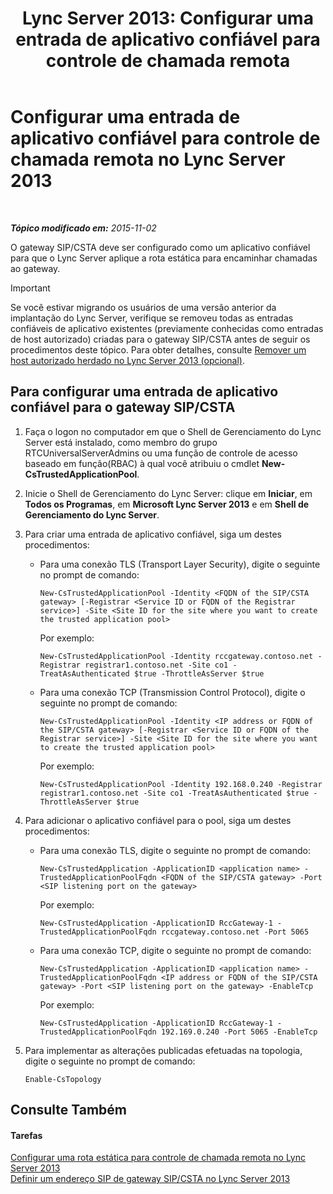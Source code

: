 ﻿---
title: 'Lync Server 2013: Configurar uma entrada de aplicativo confiável para controle de chamada remota'
TOCTitle: Configurar uma entrada de aplicativo confiável para controle de chamada remota
ms:assetid: 37777f93-8b24-40cf-808e-7c6230eb2132
ms:mtpsurl: https://technet.microsoft.com/pt-br/library/Gg558636(v=OCS.15)
ms:contentKeyID: 49306382
ms.date: 05/19/2016
mtps_version: v=OCS.15
ms.translationtype: HT
---

# Configurar uma entrada de aplicativo confiável para controle de chamada remota no Lync Server 2013

 

_**Tópico modificado em:** 2015-11-02_

O gateway SIP/CSTA deve ser configurado como um aplicativo confiável para que o Lync Server aplique a rota estática para encaminhar chamadas ao gateway.

> [!IMPORTANT]  
> Se você estivar migrando os usuários de uma versão anterior da implantação do Lync Server, verifique se removeu todas as entradas confiáveis de aplicativo existentes (previamente conhecidas como entradas de host autorizado) criadas para o gateway SIP/CSTA antes de seguir os procedimentos deste tópico. Para obter detalhes, consulte <a href="lync-server-2013-remove-a-legacy-authorized-host-optional.md">Remover um host autorizado herdado no Lync Server 2013 (opcional)</a>.

## Para configurar uma entrada de aplicativo confiável para o gateway SIP/CSTA

1.  Faça o logon no computador em que o Shell de Gerenciamento do Lync Server está instalado, como membro do grupo RTCUniversalServerAdmins ou uma função de controle de acesso baseado em função(RBAC) à qual você atribuiu o cmdlet **New-CsTrustedApplicationPool**.

2.  Inicie o Shell de Gerenciamento do Lync Server: clique em **Iniciar**, em **Todos os Programas**, em **Microsoft Lync Server 2013** e em **Shell de Gerenciamento do Lync Server**.

3.  Para criar uma entrada de aplicativo confiável, siga um destes procedimentos:
    
      - Para uma conexão TLS (Transport Layer Security), digite o seguinte no prompt de comando:
        
            New-CsTrustedApplicationPool -Identity <FQDN of the SIP/CSTA gateway> [-Registrar <Service ID or FQDN of the Registrar service>] -Site <Site ID for the site where you want to create the trusted application pool>
        
        Por exemplo:
        
            New-CsTrustedApplicationPool -Identity rccgateway.contoso.net -Registrar registrar1.contoso.net -Site co1 -TreatAsAuthenticated $true -ThrottleAsServer $true
    
      - Para uma conexão TCP (Transmission Control Protocol), digite o seguinte no prompt de comando:
        
            New-CsTrustedApplicationPool -Identity <IP address or FQDN of the SIP/CSTA gateway> [-Registrar <Service ID or FQDN of the Registrar service>] -Site <Site ID for the site where you want to create the trusted application pool>
        
        Por exemplo:
        
            New-CsTrustedApplicationPool -Identity 192.168.0.240 -Registrar registrar1.contoso.net -Site co1 -TreatAsAuthenticated $true -ThrottleAsServer $true

4.  Para adicionar o aplicativo confiável para o pool, siga um destes procedimentos:
    
      - Para uma conexão TLS, digite o seguinte no prompt de comando:
        
            New-CsTrustedApplication -ApplicationID <application name> -TrustedApplicationPoolFqdn <FQDN of the SIP/CSTA gateway> -Port <SIP listening port on the gateway>
        
        Por exemplo:
        
            New-CsTrustedApplication -ApplicationID RccGateway-1 -TrustedApplicationPoolFqdn rccgateway.contoso.net -Port 5065
    
      - Para uma conexão TCP, digite o seguinte no prompt de comando:
        
            New-CsTrustedApplication -ApplicationID <application name> -TrustedApplicationPoolFqdn <IP address or FQDN of the SIP/CSTA gateway> -Port <SIP listening port on the gateway> -EnableTcp
        
        Por exemplo:
        
            New-CsTrustedApplication -ApplicationID RccGateway-1 -TrustedApplicationPoolFqdn 192.169.0.240 -Port 5065 -EnableTcp

5.  Para implementar as alterações publicadas efetuadas na topologia, digite o seguinte no prompt de comando:
    
        Enable-CsTopology

## Consulte Também

#### Tarefas

[Configurar uma rota estática para controle de chamada remota no Lync Server 2013](lync-server-2013-configure-a-static-route-for-remote-call-control.md)  
[Definir um endereço SIP de gateway SIP/CSTA no Lync Server 2013](lync-server-2013-define-a-sip-csta-gateway-ip-address.md)

